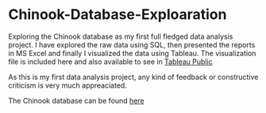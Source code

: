 # Chinook-Database-Exploaration
Exploring the Chinook database as my first full fledged data analysis project. I have explored the raw data using SQL, then presented the reports in MS Excel and finally I visualized the data using Tableau. The visualization file is included here and also available to see in [Tableau Public](https://public.tableau.com/app/profile/sakir.inteser/viz/ChinookDatabaseReport/Dashboard1)

As this is my first data analysis project, any kind of feedback or constructive criticism is very much appreaciated. 

The Chinook database can be found [here](https://github.com/lerocha/chinook-database)
